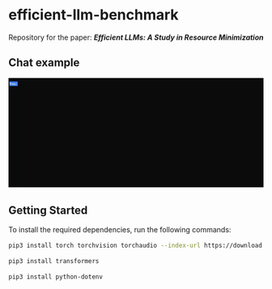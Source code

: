# efficient-llm-benchmark
Repository for the paper: ***Efficient LLMs: A Study in Resource Minimization***


## Chat example
![Demo of Terminal Chat Interface](./readme_assets/demo.gif)

## Getting Started

To install the required dependencies, run the following commands:

```bash
pip3 install torch torchvision torchaudio --index-url https://download.pytorch.org/whl/cu118
```

```bash
pip3 install transformers
```

```bash
pip3 install python-dotenv
```

